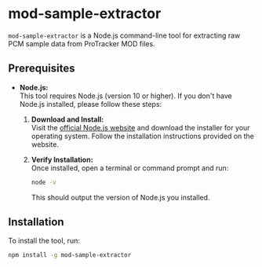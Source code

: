 # mod-sample-extractor

`mod-sample-extractor` is a Node.js command-line tool for extracting raw PCM sample data from ProTracker MOD files.

## Prerequisites

- **Node.js:**  
  This tool requires Node.js (version 10 or higher). If you don't have Node.js installed, please follow these steps:

  1. **Download and Install:**  
     Visit the [official Node.js website](https://nodejs.org/) and download the installer for your operating system. Follow the installation instructions provided on the website.

  2. **Verify Installation:**  
     Once installed, open a terminal or command prompt and run:
     ```bash
     node -v
     ```
     This should output the version of Node.js you installed.

## Installation

To install the tool, run:
```bash
npm install -g mod-sample-extractor
```
